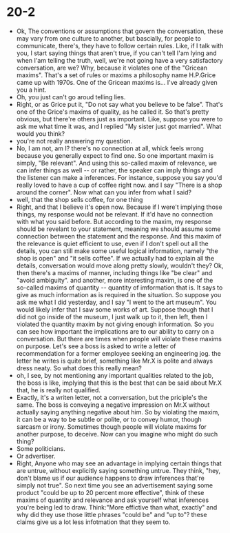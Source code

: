 # 20-2
+ Ok, The conventions or assumptions that govern the conversation, these may vary from one culture to another, but bascially, for people to communicate, there's, they have to follow certain rules. Like, if I talk with you, I start saying things that aren't true, if you can't tell I'am lying and when I'am telling the truth, well, we're not going have a very satisfactory conversation, are we? Why, because it violates one of the "Gricean maxims". That's a set of rules or maxims a philosophy name H.P.Grice came up with 1970s. One of the Gricean maxims is... I've already given you a hint.
+ Oh, you just can't go aroud telling lies.
+ Right, or as Grice put it, "Do not say what you believe to be false". That's one of the Grice's maxims of quality, as he called it. So that's pretty obvious, but there're others just as important. Like, suppose you were to ask me what time it was, and I replied "My sister just got married". What would you think?
+ you're not really answering my question.
+ No, I am not, am I? there's no connection at all, whick feels wrong because you generally expect to find one. So one important maxim is simply, "Be relevant". And using this so-called maxim of relevance, we can infer things as well -- or rather, the speaker can imply things and the listener can make a inferences. For instance, suppose you say you'd really loved to have a cup of coffee right now. and I say "There is a shop around the corner". Now what can you infer from what I said?
+ well, that the shop sells coffee, for one thing
+ Right, and that I believe it's open now. Because if I were't implying those things, my response would not be relevant. If it'd have no connection with what you said before. But according to the maxim, my response should be revelant to your statement, meaning we should assume some connection between the statement and the response. And this maxim of the relevance is quiet efficient to use, even if I don't spell out all the details, you can still make some useful logical information, namely "the shop is open" and "it sells coffee". If we actually had to explain all the details, conversation would move along pretty slowly, wouldn't they? Ok, then there's a maxims of manner, including things like "be clear" and "avoid ambiguity". and another, more interesting maxim, is one of the so-called maxims of quantity -- quantity of imformation that is. It says to give as much information as is required in the situation. So suppose you ask me what I did yesterday, and I say "I went to the art museum". You would likely infer that I saw some works of art. Suppose though that I did not go inside of the museum, I just walk up to it, then left, then I violated the quantity maxim by not giving enough information. So you can see how important the implications are to our ability to carry on a conversation. But there are times when people will violate these maxims on purpose. Let's see a boss is asked to write a letter of recommendation for a former employee seeking an engineering jog. the letter he writes is quite brief, something like Mr.X is polite and always dress neaty. So what does this really mean?
+ oh, I see, by not mentioning any important qualities related to the job, the boss is like, implying that this is the best that can be said about Mr.X that, he is really not qualified.
+ Exactly, it's a writen letter, not a conversation, but the priciple's the same. The boss is conveying a negative impression on Mr.X without actually saying anything negative about him. So by violating the maxim, it can be a way to be subtle or polite, or to convey humor, though sarcasm or irony. Sometimes though people will violate maxims for another purpose, to deceive. Now can you imagine who might do such thing?
+ Some politicians.
+ Or advertiser.
+ Right, Anyone who may see an advantage in implying certain things that are untrue, without explicitly saying something untrue. They think, "hey, don't blame us if our audience happens to draw inferences that're simply not true". So next time you see an advertisement saying some product "could be up to 20 percent more effective", think of these maxims of quantity and relevance and ask yourself what inferences you're being led to draw. Think:"More effictive than what, exactly" and why did they use those little phrases "could be" and "up to"? these claims give us a lot less infotmation that they seem to.
